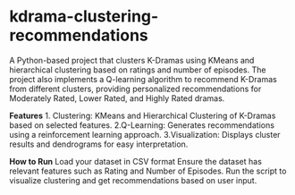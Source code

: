 # kdrama-clustering-recommendations
A Python-based project that clusters K-Dramas using KMeans and hierarchical clustering based on ratings and number of episodes. The project also implements a Q-learning algorithm to recommend K-Dramas from different clusters, providing personalized recommendations for Moderately Rated, Lower Rated, and Highly Rated dramas.

**Features**
         1. Clustering: KMeans and Hierarchical Clustering of K-Dramas based on selected features.
         2.Q-Learning: Generates recommendations using a reinforcement learning approach.
         3.Visualization: Displays cluster results and dendrograms for easy interpretation.

**How to Run**
           Load your dataset in CSV format 
           Ensure the dataset has relevant features such as Rating and Number of Episodes.
           Run the script to visualize clustering and get recommendations based on user input.
